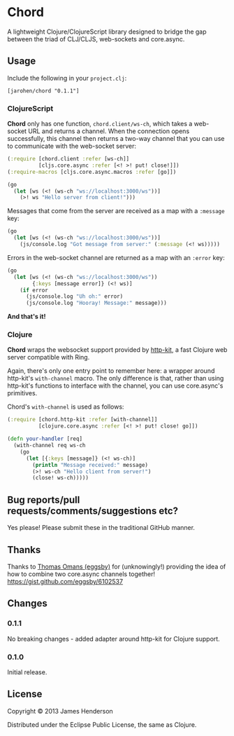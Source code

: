 # Chord

A lightweight Clojure/ClojureScript library designed to bridge the gap
between the triad of CLJ/CLJS, web-sockets and core.async.

## Usage

Include the following in your `project.clj`:

    [jarohen/chord "0.1.1"]

### ClojureScript

**Chord** only has one function, `chord.client/ws-ch`, which takes a
web-socket URL and returns a channel. When the connection opens
successfully, this channel then returns a two-way channel that you can
use to communicate with the web-socket server:

```clojure
(:require [chord.client :refer [ws-ch]]
          [cljs.core.async :refer [<! >! put! close!]])
(:require-macros [cljs.core.async.macros :refer [go]])

(go
  (let [ws (<! (ws-ch "ws://localhost:3000/ws"))]
    (>! ws "Hello server from client!")))
```
		
Messages that come from the server are received as a map with a
`:message` key:

```clojure
(go
  (let [ws (<! (ws-ch "ws://localhost:3000/ws"))]
    (js/console.log "Got message from server:" (:message (<! ws)))))
```
		
Errors in the web-socket channel are returned as a map with an
`:error` key:

```clojure
(go
  (let [ws (<! (ws-ch "ws://localhost:3000/ws"))
        {:keys [message error]} (<! ws)]
    (if error
      (js/console.log "Uh oh:" error)
	  (js/console.log "Hooray! Message:" message)))
```
		  
**And that's it!**

### Clojure

**Chord** wraps the websocket support provided by [http-kit][1], a
fast Clojure web server compatible with Ring. 

[1]: http://http-kit.org/index.html

Again, there's only one entry point to remember here: a wrapper around
http-kit's `with-channel` macro. The only difference is that, rather
than using http-kit's functions to interface with the channel, you can
use core.async's primitives.

Chord's `with-channel` is used as follows:

```clojure
(:require [chord.http-kit :refer [with-channel]]
          [clojure.core.async :refer [<! >! put! close! go]])

(defn your-handler [req]
  (with-channel req ws-ch
    (go
      (let [{:keys [message]} (<! ws-ch)]
        (println "Message received:" message)
        (>! ws-ch "Hello client from server!")
        (close! ws-ch)))))
```

## Bug reports/pull requests/comments/suggestions etc?

Yes please! Please submit these in the traditional GitHub manner.

## Thanks

Thanks to [Thomas Omans (eggsby)](https://github.com/eggsby) for
(unknowingly!) providing the idea of how to combine two core.async
channels together! https://gist.github.com/eggsby/6102537

## Changes

### 0.1.1

No breaking changes - added adapter around http-kit for Clojure
support. 

### 0.1.0

Initial release.

## License

Copyright © 2013 James Henderson

Distributed under the Eclipse Public License, the same as Clojure.
